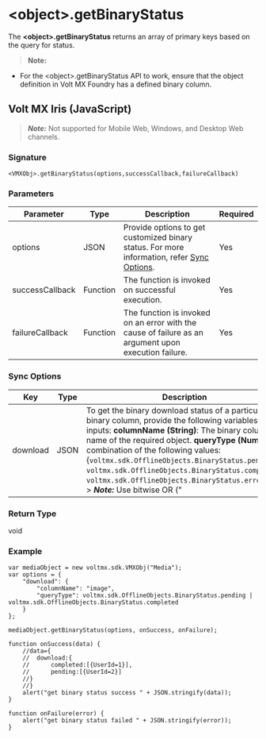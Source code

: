 

\<object\>.getBinaryStatus
========================

The **\<object\>.getBinaryStatus** returns an array of primary keys based on the query for status.

> **Note:**  
*   For the \<object\>.getBinaryStatus API to work, ensure that the object definition in Volt MX Foundry has a defined binary column.  

Volt MX  Iris (JavaScript)
-------------------------------

> **_Note:_** Not supported for Mobile Web, Windows, and Desktop Web channels.

### Signature

```
<VMXObj>.getBinaryStatus(options,successCallback,failureCallback)

```

### Parameters

  
| Parameter | Type | Description | Required |
| --- | --- | --- | --- |
| options | JSON | Provide options to get customized binary status. For more information, refer [Sync Options](#sync-options). | Yes |
| successCallback | Function | The function is invoked on successful execution. | Yes |
| failureCallback | Function | The function is invoked on an error with the cause of failure as an argument upon execution failure. | Yes |

### Sync Options

  
| Key | Type | Description | Required |
| --- | --- | --- | --- |
| download | JSON | To get the binary download status of a particular binary column, provide the following variables as inputs: **columnName (String)**: The binary column name of the required object. **queryType (Number)**:A combination of the following values:{`voltmx.sdk.OfflineObjects.BinaryStatus.pending`, `voltmx.sdk.OfflineObjects.BinaryStatus.completed`, `voltmx.sdk.OfflineObjects.BinaryStatus.errored` } > **_Note:_** Use bitwise OR ("|") between the queryTypes to use the combination of the values. | Yes |

### Return Type

void

### Example

```
var mediaObject = new voltmx.sdk.VMXObj("Media");
var options = {
    "download": {
        "columnName": "image",
        "queryType": voltmx.sdk.OfflineObjects.BinaryStatus.pending | voltmx.sdk.OfflineObjects.BinaryStatus.completed
    }
};

mediaObject.getBinaryStatus(options, onSuccess, onFailure);

function onSuccess(data) {
    //data={
    //	download:{
    //		completed:[{UserId=1}],
    //		pending:[{UserId=2}]
    //}
    //}
    alert("get binary status success " + JSON.stringify(data));
}

function onFailure(error) {
    alert("get binary status failed " + JSON.stringify(error));
}
```

<!-- Android (Java)
--------------

> **_Note:_** Not supported in the current version.

iOS (Objective C)
-----------------

> **_Note:_** Not supported in the current version. -->

